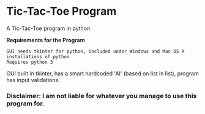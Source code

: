 # Tic-Tac-Toe Program

A Tic-Tac-Toe program in python  

**Requirements for the Program**  
~~~
GUI needs tkinter for python, included under Windows and Mac OS X installations of python
Requires python 3
~~~
GUI built in tkinter, has a smart hardcoded 'AI' (based on list in list), program has input validations.  

### Disclaimer: I am not liable for whatever you manage to use this program for.  
